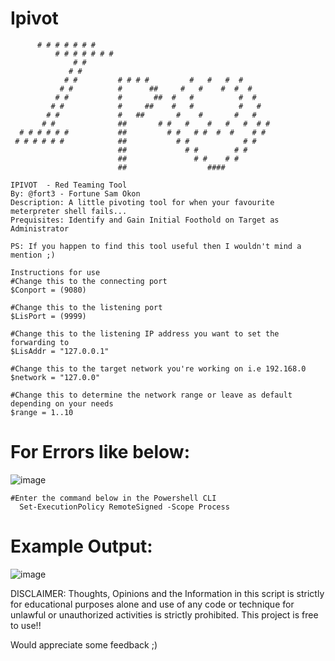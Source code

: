 # Ipivot
	      # # # # # # #
              # # # # # # #
                  # #           
                 # #            
                # #         # # # #         #   #   #  #
               # #          #      ##     #   #    #  #  # 
              # #           #       ##  #   #          #  #   
             # #            #     ##    #   #          #   #  
            # #             #   ##       #    #       #   #
           # #              ##       # #   #    #   #   #  # #   
      # # # # # #           ##         # #   # #  #  #    # #
     # # # # # #            ##           # #            # #    
                            ##             # #        # #                   
                            ##               # #    # #                       
                            ##                  ####
                            
    IPIVOT  - Red Teaming Tool
    By: @fort3 - Fortune Sam Okon
    Description: A little pivoting tool for when your favourite meterpreter shell fails...
    Prequisites: Identify and Gain Initial Foothold on Target as Administrator
    
    PS: If you happen to find this tool useful then I wouldn't mind a mention ;)

    Instructions for use
    #Change this to the connecting port 
    $Conport = (9080)

    #Change this to the listening port 
    $LisPort = (9999)

    #Change this to the listening IP address you want to set the forwarding to 
    $LisAddr = "127.0.0.1"

    #Change this to the target network you're working on i.e 192.168.0 
    $network = "127.0.0"

    #Change this to determine the network range or leave as default depending on your needs
    $range = 1..10
    
# For Errors like below:

![image](https://github.com/user-attachments/assets/f6e6d43b-e397-43e9-b617-0db74ff1cb89)

    #Enter the command below in the Powershell CLI
	  Set-ExecutionPolicy RemoteSigned -Scope Process

# Example Output:
![image](https://github.com/user-attachments/assets/2c45cd1f-0415-46b4-b686-5c3a7100fee9)

DISCLAIMER: Thoughts, Opinions and the Information in this script is strictly for educational purposes alone and use of any code or technique for unlawful or unauthorized activities is strictly prohibited.
This project is free to use!!

Would appreciate some feedback ;)
